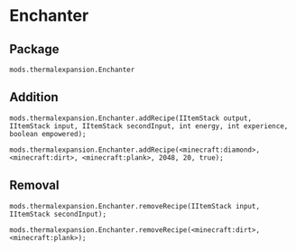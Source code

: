 # Enchanter

## Package
`mods.thermalexpansion.Enchanter`

## Addition

```
mods.thermalexpansion.Enchanter.addRecipe(IItemStack output, IItemStack input, IItemStack secondInput, int energy, int experience, boolean empowered);

mods.thermalexpansion.Enchanter.addRecipe(<minecraft:diamond>, <minecraft:dirt>, <minecraft:plank>, 2048, 20, true);
```

## Removal

```
mods.thermalexpansion.Enchanter.removeRecipe(IItemStack input, IItemStack secondInput);

mods.thermalexpansion.Enchanter.removeRecipe(<minecraft:dirt>, <minecraft:plank>);
```